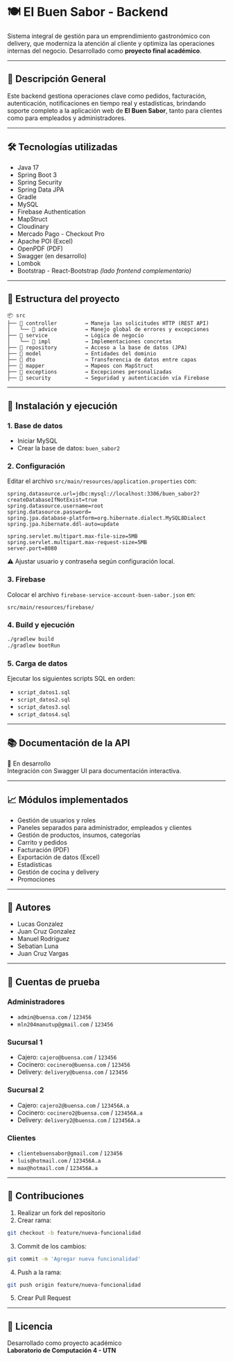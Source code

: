 
# 🍽️ El Buen Sabor - Backend

Sistema integral de gestión para un emprendimiento gastronómico con delivery, que moderniza la atención al cliente y optimiza las operaciones internas del negocio. Desarrollado como **proyecto final académico**.

---

## 🧠 Descripción General

Este backend gestiona operaciones clave como pedidos, facturación, autenticación, notificaciones en tiempo real y estadísticas, brindando soporte completo a la aplicación web de **El Buen Sabor**, tanto para clientes como para empleados y administradores.

---

## 🛠️ Tecnologías utilizadas

- Java 17  
- Spring Boot 3  
- Spring Security  
- Spring Data JPA  
- Gradle  
- MySQL  
- Firebase Authentication  
- MapStruct  
- Cloudinary  
- Mercado Pago - Checkout Pro  
- Apache POI (Excel)  
- OpenPDF (PDF)  
- Swagger (en desarrollo)  
- Lombok  
- Bootstrap - React-Bootstrap *(lado frontend complementario)*

---

## 🧩 Estructura del proyecto

```
📦 src
├── 📁 controller         → Maneja las solicitudes HTTP (REST API)
│   └── 📁 advice         → Manejo global de errores y excepciones
├── 📁 service            → Lógica de negocio
│   └── 📁 impl           → Implementaciones concretas
├── 📁 repository         → Acceso a la base de datos (JPA)
├── 📁 model              → Entidades del dominio
├── 📁 dto                → Transferencia de datos entre capas
├── 📁 mapper             → Mapeos con MapStruct
├── 📁 exceptions         → Excepciones personalizadas
├── 📁 security           → Seguridad y autenticación vía Firebase
```
---

## 🚀 Instalación y ejecución

### 1. Base de datos

- Iniciar MySQL  
- Crear la base de datos: `buen_sabor2`

### 2. Configuración

Editar el archivo `src/main/resources/application.properties` con:

```properties
spring.datasource.url=jdbc:mysql://localhost:3306/buen_sabor2?createDatabaseIfNotExist=true
spring.datasource.username=root
spring.datasource.password=
spring.jpa.database-platform=org.hibernate.dialect.MySQL8Dialect
spring.jpa.hibernate.ddl-auto=update

spring.servlet.multipart.max-file-size=5MB
spring.servlet.multipart.max-request-size=5MB
server.port=8080
```

⚠️ Ajustar usuario y contraseña según configuración local.

### 3. Firebase

Colocar el archivo `firebase-service-account-buen-sabor.json` en:

```
src/main/resources/firebase/
```

### 4. Build y ejecución

```bash
./gradlew build
./gradlew bootRun
```

### 5. Carga de datos

Ejecutar los siguientes scripts SQL en orden:

- `script_datos1.sql`  
- `script_datos2.sql`  
- `script_datos3.sql`  
- `script_datos4.sql`

---

## 📚 Documentación de la API

🔧 En desarrollo  
Integración con Swagger UI para documentación interactiva.

---

## 📈 Módulos implementados

- Gestión de usuarios y roles  
- Paneles separados para administrador, empleados y clientes  
- Gestión de productos, insumos, categorías  
- Carrito y pedidos  
- Facturación (PDF)  
- Exportación de datos (Excel)  
- Estadísticas  
- Gestión de cocina y delivery  
- Promociones  

---

## 👥 Autores

- Lucas Gonzalez  
- Juan Cruz Gonzalez  
- Manuel Rodríguez  
- Sebatian Luna  
- Juan Cruz Vargas  

---

## 🧪 Cuentas de prueba

### Administradores
- `admin@buensa.com` / `123456`  
- `mln204manutup@gmail.com` / `123456`

### Sucursal 1
- Cajero: `cajero@buensa.com` / `123456`  
- Cocinero: `cocinero@buensa.com` / `123456`  
- Delivery: `delivery@buensa.com` / `123456`  

### Sucursal 2
- Cajero: `cajero2@buensa.com` / `123456A.a`  
- Cocinero: `cocinero2@buensa.com` / `123456A.a`  
- Delivery: `delivery2@buensa.com` / `123456A.a`

### Clientes
- `clientebuensabor@gmail.com` / `123456`  
- `luis@hotmail.com` / `123456A.a`  
- `max@hotmail.com` / `123456A.a`

---

## 🤝 Contribuciones

1. Realizar un fork del repositorio  
2. Crear rama:  
```bash
git checkout -b feature/nueva-funcionalidad
```
3. Commit de los cambios:  
```bash
git commit -m 'Agregar nueva funcionalidad'
```
4. Push a la rama:  
```bash
git push origin feature/nueva-funcionalidad
```
5. Crear Pull Request

---

## 📄 Licencia

Desarrollado como proyecto académico  
**Laboratorio de Computación 4 - UTN**
